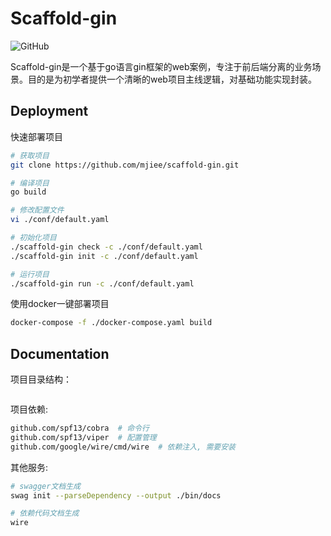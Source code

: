 # Scaffold-gin

![GitHub](https://img.shields.io/github/license/mjiee/scaffold-gin)

Scaffold-gin是一个基于go语言gin框架的web案例，专注于前后端分离的业务场景。目的是为初学者提供一个清晰的web项目主线逻辑，对基础功能实现封装。

## Deployment

快速部署项目

```bash
# 获取项目
git clone https://github.com/mjiee/scaffold-gin.git

# 编译项目
go build

# 修改配置文件
vi ./conf/default.yaml

# 初始化项目
./scaffold-gin check -c ./conf/default.yaml
./scaffold-gin init -c ./conf/default.yaml

# 运行项目
./scaffold-gin run -c ./conf/default.yaml
```

使用docker一键部署项目

```bash
docker-compose -f ./docker-compose.yaml build
```

## Documentation

项目目录结构：

```bash

```

项目依赖:

```bash
github.com/spf13/cobra  # 命令行
github.com/spf13/viper  # 配置管理
github.com/google/wire/cmd/wire  # 依赖注入, 需要安装


```

其他服务:

```bash
# swagger文档生成
swag init --parseDependency --output ./bin/docs

# 依赖代码文档生成
wire
```
